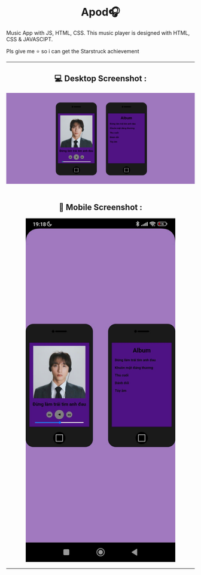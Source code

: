 
<h1 align="center">Apod🎧</h1>
<p>Music App with JS, HTML, CSS. This music player is designed with HTML, CSS & JAVASCIPT.</p>
<p>Pls give me ⭐ so i can get the Starstruck achievement</p>
<hr>
<div align="center">
  <h2>💻 Desktop Screenshot : </h2>
  <img src="/screenshort/pc.png">
</div>
<br>

<div align="center">
  <h2>📱 Mobile Screenshot : </h2> 
  <img src="./screenshort/mobile.jpg" width="400px">
</div>

<hr>
    
